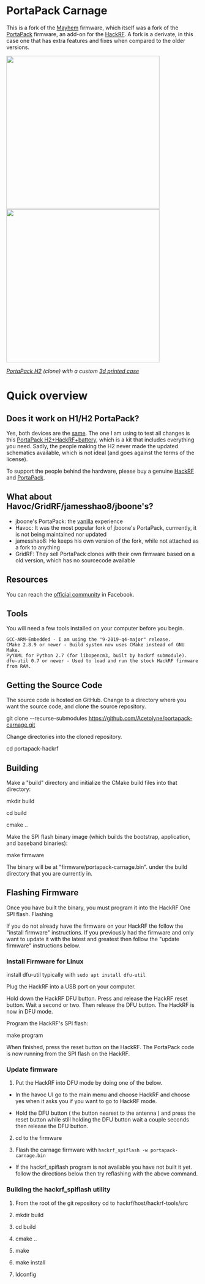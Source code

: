 # PortaPack Carnage

This is a fork of the [Mayhem](https://github.com/eried/portapack-mayhem/) firmware, which itself was a fork of the [PortaPack](https://github.com/sharebrained/portapack-hackrf) firmware, an add-on for the [HackRF](http://greatscottgadgets.com/hackrf/). A fork is a derivate, in this case one that has extra features and fixes when compared to the older versions.

[<img src="https://raw.githubusercontent.com/wiki/eried/portapack-mayhem/img/hw_overview_h2_front.png" height="400">](https://github.com/eried/portapack-mayhem/wiki/Hardware-overview) [<img src="https://raw.githubusercontent.com/wiki/eried/portapack-mayhem/img/hw_overview_h2_inside.png" height="400">](https://github.com/eried/portapack-mayhem/wiki/Hardware-overview#portapack-internals)

*[PortaPack H2](https://s.click.aliexpress.com/e/_dSMPvNo) (clone) with a custom [3d printed case](https://github.com/eried/portapack-mayhem/wiki/H2-Enclosure)*

# Quick overview


## Does it work on H1/H2 PortaPack?

Yes, both devices are the [same](https://github.com/eried/portapack-mayhem/wiki/First-steps). The one I am using to test all changes is this [PortaPack H2+HackRF+battery](https://s.click.aliexpress.com/e/_dSMPvNo), which is a kit that includes everything you need. Sadly, the people making the H2 never made the updated schematics available, which is not ideal (and goes against the terms of the license).

To support the people behind the hardware, please buy a genuine [HackRF](https://greatscottgadgets.com/hackrf/) and [PortaPack](https://store.sharebrained.com/products/portapack-for-hackrf-one-kit).


## What about Havoc/GridRF/jamesshao8/jboone's?
* jboone's PortaPack: the [vanilla](https://en.wikipedia.org/wiki/Vanilla_software) experience
* Havoc: It was the most popular fork of jboone's PortaPack, currrently, it is not being maintained nor updated
* jamesshao8: He keeps his own version of the fork, while not attached as a fork to anything
* GridRF: They sell PortaPack clones with their own firmware based on a old version, which has no sourcecode available

## Resources
You can reach the [official community](https://www.facebook.com/groups/177623356165819) in Facebook. 


## Tools

You will need a few tools installed on your computer before you begin.

    GCC-ARM-Embedded - I am using the "9-2019-q4-major" release.
    CMake 2.8.9 or newer - Build system now uses CMake instead of GNU Make.
    PyYAML for Python 2.7 (for libopencm3, built by hackrf submodule).
    dfu-util 0.7 or newer - Used to load and run the stock HackRF firmware from RAM.

## Getting the Source Code

The source code is hosted on GitHub. Change to a directory where you want the source code, and clone the source repository.

git clone --recurse-submodules https://github.com/Acetolyne/portapack-carnage.git

Change directories into the cloned repository.

cd portapack-hackrf

## Building

Make a "build" directory and initialize the CMake build files into that directory:

mkdir build

cd build

cmake ..

Make the SPI flash binary image (which builds the bootstrap, application, and baseband binaries):

make firmware

The binary will be at "firmware/portapack-carnage.bin". under the build directory that you are currently in.

## Flashing Firmware

Once you have built the binary, you must program it into the HackRF One SPI flash.
Flashing

If you do not already have the firmware on your HackRF the follow the "install firmware" instructions.
If you previously had the firmware and only want to update it with the latest and greatest then follow the "update firmware" instructions below.

### Install Firmware for Linux

install dfu-util typically with ```sudo apt install dfu-util```

Plug the HackRF into a USB port on your computer.

Hold down the HackRF DFU button. Press and release the HackRF reset button. Wait a second or two. Then release the DFU button. The HackRF is now in DFU mode.

Program the HackRF's SPI flash:

make program

When finished, press the reset button on the HackRF. The PortaPack code is now running from the SPI flash on the HackRF.

### Update firmware


1. Put the HackRF into DFU mode by doing one of the below.

- In the havoc UI go to the main menu and choose HackRF and choose yes when it asks you if you want to go to HackRF mode.

- Hold the DFU button ( the button nearest to the antenna ) and press the reset button while still holding the DFU button wait a couple seconds then release the DFU button.

2. cd to the firmware

2. Flash the carnage firmware with ```hackrf_spiflash -w portapack-carnage.bin```

- If the hackrf_spiflash program is not available you have not built it yet. follow the directions below then try reflashing with the above command.


### Building the hackrf_spiflash utility

1. From the root of the git repository cd to hackrf/host/hackrf-tools/src

2. mkdir build 

3. cd build

4. cmake ..

5. make

6. make install

7. ldconfig

